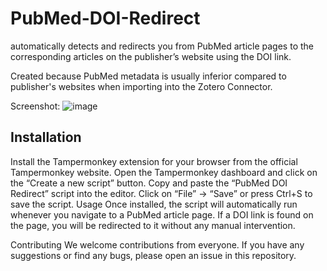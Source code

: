 # PubMed-DOI-Redirect
automatically detects and redirects you from PubMed article pages to the corresponding articles on the publisher’s website using the DOI link. 

Created because PubMed metadata is usually inferior compared to publisher's websites when importing into the Zotero Connector.

Screenshot:
![image](https://github.com/huachuman/PubMed-DOI-Redirect/assets/125603964/a30d8ede-66cf-414f-a855-b6021e26929a)


## Installation
Install the Tampermonkey extension for your browser from the official Tampermonkey website.
Open the Tampermonkey dashboard and click on the “Create a new script” button.
Copy and paste the “PubMed DOI Redirect” script into the editor.
Click on “File” -> “Save” or press Ctrl+S to save the script.
Usage
Once installed, the script will automatically run whenever you navigate to a PubMed article page. If a DOI link is found on the page, you will be redirected to it without any manual intervention.

Contributing
We welcome contributions from everyone. If you have any suggestions or find any bugs, please open an issue in this repository.
